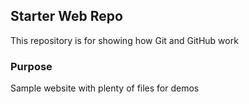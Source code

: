 ## Starter Web Repo

This repository is for showing how Git and GitHub work

### Purpose

Sample website with plenty of files for demos